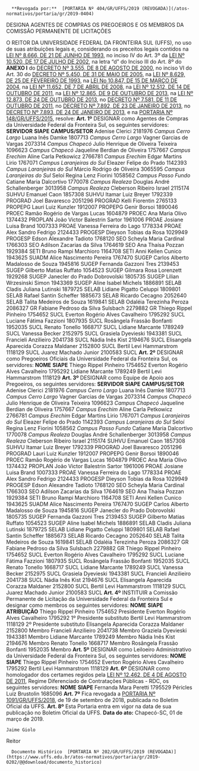       **Revogada por:**  [PORTARIA Nº 404/GR/UFFS/2019 (REVOGADA)](/atos-normativos/portaria/gr/2019-0404) 

   DESIGNA AGENTES DE COMPRAS OS PREGOEIROS E OS MEMBROS DA COMISSÃO PERMANENTE DE LICITAÇÕES  

 O REITOR DA UNIVERSIDADE FEDERAL DA FRONTEIRA SUL (UFFS), no uso de suas atribuições legais e, considerando os preceitos legais contidos na [LEI Nº 8.666, DE 21 DE JUNHO DE 1993](http://www.planalto.gov.br/ccivil_03/leis/l8666cons.htm), no inciso IV do Art. 3º da [LEI Nº 10.520, DE 17 DE JULHO DE 2002](http://www.planalto.gov.br/ccivil_03/leis/2002/L10520.htm), na letra “d” do Inciso III do Art. 8º do **ANEXO I**  do [DECRETO Nº 3.555, DE 8 DE AGOSTO DE 2000](http://www.planalto.gov.br/ccivil_03/decreto/D3555.htm), no inciso VI do Art. 30 do [DECRETO Nº 5.450, DE 31 DE MAIO DE 2005](http://www.planalto.gov.br/ccivil_03/_Ato2004-2006/2005/Decreto/D5450.htm), na [LEI Nº 8.629, DE 25 DE FEVEREIRO DE 1993](http://www.planalto.gov.br/ccivil_03/leis/L8629.htm), na [LEI No 10.847, DE 15 DE MARÇO DE 2004](http://www.planalto.gov.br/ccivil_03/_Ato2004-2006/2004/Lei/L10.847.htm), na [LEI Nº 11.652, DE 7 DE ABRIL DE 2008](http://www.planalto.gov.br/CCIVIL_03/_Ato2007-2010/2008/Lei/L11652.htm), na [LEI Nº 12.512, DE 14 DE OUTUBRO DE 2011](http://www.planalto.gov.br/ccivil_03/_Ato2011-2014/2011/Lei/L12512.htm), na [LEI Nº 12.865, DE 9 DE OUTUBRO DE 2013](http://www.planalto.gov.br/ccivil_03/_Ato2011-2014/2013/Lei/L12865.htm), na [LEI Nº 12.873, DE 24 DE OUTUBRO DE 2013](http://www.planalto.gov.br/ccivil_03/_Ato2011-2014/2013/Lei/L12873.htm), no [DECRETO Nº 7.581, DE 11 DE OUTUBRO DE 2011](http://www.planalto.gov.br/ccivil_03/_Ato2011-2014/2011/Decreto/D7581.htm), no [DECRETO Nº 7.892, DE 23 DE JANEIRO DE 2013](http://www.planalto.gov.br/ccivil_03/_Ato2011-2014/2013/Decreto/D7892.htm), no [DECRETO Nº 7.893, DE 24 DE JANEIRO DE 2013](http://www.planalto.gov.br/ccivil_03/_ato2011-2014/2013/decreto/D7893.htm), e na [PORTARIA Nº 148/GR/UFFS/2015](https://www.uffs.edu.br/atos-normativos/portaria/gr/2015-0148), resolve:   **Art. 1º**  DESIGNAR como Agentes de Compras da Universidade Federal da Fronteira Sul, os seguintes servidores:     **SERVIDOR**   **SIAPE**   **CAMPUS/SETOR**     Adenise Clerici   2181976   *Campus Cerro Largo*     Luana Inês Damke   1807713   *Campus Cerro Largo*     Vagner Garcias de Vargas   2073314   *Campus Chapecó*     Julio Henrique de Oliveira Teixeira   1096623   *Campus Chapecó*     Jaqueline Berdian de Oliveira   1757667   *Campus Erechim*     Aline Carla Petkowicz   2766781   *Campus Erechim*     Edgar Martins Lirio   1767071   *Campus Laranjeiras do Sul*     Eleazer Felipe do Prado   1142393   *Campus Laranjeiras do Sul*     Márcio Rodrigo de Oliveira   3065595   *Campus Laranjeiras do Sul*     Seloí Regina Lenz Fiorini   1058562   *Campus Passo Fundo*     Catiane Maria Dalcortivo   1770078   *Campus Realeza*     Douglas André Schallenberger   3013958   *Campus Realeza*     Cleberson Ribeiro Israel   2115174   SUHVU     Emanuel Caon   1857308   SUHVU     Itamar Luiz Breyer   1792339   PROGRAD     Joel Bavaresco   2051296   PROGRAD     Kelli Fiorentin   2765133   PROPEPG     Lauri Luiz Kunzler   1912007   PROPEPG     Genir Borsoi   1890046   PROEC     Ramão Rogério de Vargas Lucas   1604879   PROEC     Ana Maria Olivo   1374432   PROPLAN     João Victor Balestrin Sartor   1961006   PROAE     Josiane Luisa Brand   1007333   PROAE     Vanessa Ferreira do Lago   1778334   PROAE     Alex Sandro Fedrigo   2124433   PROGESP     Dieyson Tobias da Rosa   1029949   PROGESP     Edson Alexandre Tadioto   1768120   SEO     Scheyla Maria Cardinal   1766303   SEO     Adilson Zacarias da Silva   1764619   SEO     Ana Thaísa Pozzan   1929384   SETI     Bruno Rampi Marchioro   1164708   SETI     Anni Kellen Cunico   1943625   SUADM     Alice Nascimento Pereira   1767470   SUGEP     Carlos Alberto Madalosso de Souza   1945816   SUGEP     Fernanda Gazzoni Tres   2139453   SUGEP     Gilberto Matias Ruffato   1054523   SUGEP     Gilmara Rosa Lorenzett   1929268   SUGEP     Janecler do Prado Dobrovolski   1805735   SUGEP     Lilian Wrzesinski Simon   1943369   SUGEP     Aline Isabel Michels   1886891   SELAB     Cladis Juliana Lutinski   1879725   SELAB     Lidiane Pigatto Celuppi   1809801   SELAB     Rafael Santin Scheffer   1885673   SELAB     Ricardo Cecagno   2052640   SELAB     Talita Medeiros de Souza   1619841   SELAB     Odaléia Terezinha Peroza   2086327   GR     Fabiane Pedroso da Silva Sulsbach   2279882   GR     Thiego Rippel Pinheiro   1754652   SUCL     Everton Rogério Alves Cavalheiro   1795292   SUCL     Luciane Fátima Fazzioni   1807935   SUCL     Rosângela Frassão Bonfanti   1952035   SUCL     Renato Tonello   1668717   SUCL     Lidiane Marcante   1789249   SUCL     Vanessa Becker   2152975   SUCL     Grasiela Dyevieski   1943381   SUCL     Francieli Anzilieiro   2041738   SUCL     Nádia Inês Kist   2194676   SUCL     Elisangela Aparecida Corazza Maldaner   2152800   SUCL     Bertil Levi Hammarstrom   1118129   SUCL     Juarez Machado Junior   2100583   SUCL       **Art. 2º**  DESIGNAR como Pregoeiros Oficiais da Universidade Federal da Fronteira Sul, os servidores:     **NOME**   **SIAPE**     Thiego Rippel Pinheiro   1754652     Everton Rogério Alves Cavalheiro   1795292     Lidiane Marcante   1789249     Bertil Levi Hammarstrom   1118129       **Art. 3º**  DESIGNAR como Equipe de Apoio aos Pregoeiros, os seguintes servidores:     **SERVIDOR**   **SIAPE**   **CAMPUS/SETOR**     Adenise Clerici   2181976   *Campus Cerro Largo*     Luana Inês Damke   1807713   *Campus Cerro Largo*     Vagner Garcias de Vargas   2073314   *Campus Chapecó*     Julio Henrique de Oliveira Teixeira   1096623   *Campus Chapecó*     Jaqueline Berdian de Oliveira   1757667   *Campus Erechim*     Aline Carla Petkowicz   2766781   *Campus Erechim*     Edgar Martins Lirio   1767071   *Campus Laranjeiras do Sul*     Eleazer Felipe do Prado   1142393   *Campus Laranjeiras do Sul*     Seloí Regina Lenz Fiorini   1058562   *Campus Passo Fundo*     Catiane Maria Dalcortivo   1770078   *Campus Realeza*     Douglas André Schallenberger   3013958   *Campus Realeza*     Cleberson Ribeiro Israel   2115174   SUHVU     Emanuel Caon   1857308   SUHVU     Itamar Luiz Breyer   1792339   PROGRAD     Joel Bavaresco   2051296   PROGRAD     Lauri Luiz Kunzler   1912007   PROPEPG     Genir Borsoi   1890046   PROEC     Ramão Rogério de Vargas Lucas   1604879   PROEC     Ana Maria Olivo   1374432   PROPLAN     João Victor Balestrin Sartor   1961006   PROAE     Josiane Luisa Brand   1007333   PROAE     Vanessa Ferreira do Lago   1778334   PROAE     Alex Sandro Fedrigo   2124433   PROGESP     Dieyson Tobias da Rosa   1029949   PROGESP     Edson Alexandre Tadioto   1768120   SEO     Scheyla Maria Cardinal   1766303   SEO     Adilson Zacarias da Silva   1764619   SEO     Ana Thaísa Pozzan   1929384   SETI     Bruno Rampi Marchioro   1164708   SETI     Anni Kellen Cunico   1943625   SUADM     Alice Nascimento Pereira   1767470   SUGEP     Carlos Alberto Madalosso de Souza   1945816   SUGEP     Janecler do Prado Dobrovolski   1805735   SUGEP     Fernanda Gazzoni Tres   2139453   SUGEP     Gilberto Matias Ruffato   1054523   SUGEP     Aline Isabel Michels   1886891   SELAB     Cladis Juliana Lutinski   1879725   SELAB     Lidiane Pigatto Celuppi   1809801   SELAB     Rafael Santin Scheffer   1885673   SELAB     Ricardo Cecagno   2052640   SELAB     Talita Medeiros de Souza   1619841   SELAB     Odaléia Terezinha Peroza   2086327   GR     Fabiane Pedroso da Silva Sulsbach   2279882   GR     Thiego Rippel Pinheiro   1754652   SUCL     Everton Rogério Alves Cavalheiro   1795292   SUCL     Luciane Fátima Fazzioni   1807935   SUCL     Rosângela Frassão Bonfanti   1952035   SUCL     Renato Tonello   1668717   SUCL     Lidiane Marcante   1789249   SUCL     Vanessa Becker   2152975   SUCL     Grasiela Dyevieski   1943381   SUCL     Francieli Anzilieiro   2041738   SUCL     Nádia Inês Kist   2194676   SUCL     Elisangela Aparecida Corazza Maldaner   2152800   SUCL     Bertil Levi Hammarstrom   1118129   SUCL     Juarez Machado Junior   2100583   SUCL       **Art. 4º**  INSTITUIR a Comissão Permanente de Licitação da Universidade Federal da Fronteira Sul e designar como membros os seguintes servidores:     **NOME**   **SIAPE**   **ATRIBUIÇÃO**     Thiego Rippel Pinheiro   1754652   Presidente     Everton Rogério Alves Cavalheiro   1795292   1º Presidente substituto     Bertil Levi Hammarstrom   1118129   2º Presidente substituto     Elisangela Aparecida Corazza Maldaner   2152800   Membro     Francieli Anzilieiro   2041738   Membro     Graziela Dyevieski   1943381   Membro     Lidiane Marcante   1789249   Membro     Nádia Inês Kist   2194676   Membro     Renato Tonello   1668717   Membro     Rosângela Frassão Bonfanti   1952035   Membro       **Art. 5º**  DESIGNAR como Leiloeiro Administrativo da Universidade Federal da Fronteira Sul, os seguintes servidores:     **NOME**   **SIAPE**     Thiego Rippel Pinheiro   1754652     Everton Rogério Alves Cavalheiro   1795292     Bertil Levi Hammarstrom   1118129       **Art. 6º**  DESIGNAR como homologador dos certames regidos pela [LEI Nº 12.462, DE 4 DE AGOSTO DE 2011](http://www.planalto.gov.br/ccivil_03/_Ato2011-2014/2011/Lei/L12462.htm), Regime Diferenciado de Contratações Públicas - RDC, os seguintes servidores:     **NOME**   **SIAPE**     Fernanda Mara Peretti   1795529     Péricles Luiz Brustolin   1685096       **Art. 7º**  Fica revogada a [PORTARIA Nº 1091/GR/UFFS/2018](https://www.uffs.edu.br/atos-normativos/portaria/gr/2018-1091), de 19 de setembro de 2018, publicada no Boletim Oficial da UFFS.   **Art. 8º**  Esta Portaria entra em vigor na data de sua publicação no Boletim Oficial da UFFS.      **Data do ato:** Chapecó-SC, 01 de março de 2019.   
 

    Jaime Giolo   
 Reitor 

      Documento Histórico  [PORTARIA Nº 202/GR/UFFS/2019 (REVOGADA)](https://www.uffs.edu.br/atos-normativos/portaria/gr/2019-0202/@@download/documento_historico)     
      